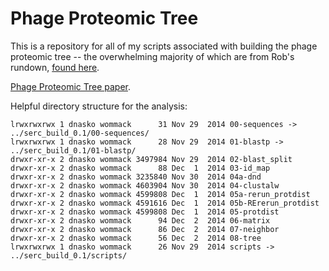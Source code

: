 # Phage Proteomic Tree
This is a repository for all of my scripts associated with building the phage proteomic tree -- the overwhelming majority of which are from Rob's rundown, [found here](https://edwards.sdsu.edu/research/how-to-create-a-phage-proteomic-tree/).

[Phage Proteomic Tree paper](http://www.ncbi.nlm.nih.gov/pubmed/12142423).

Helpful directory structure for the analysis:

    lrwxrwxrwx 1 dnasko wommack      31 Nov 29  2014 00-sequences -> ../serc_build_0.1/00-sequences/
    lrwxrwxrwx 1 dnasko wommack      28 Nov 29  2014 01-blastp -> ../serc_build_0.1/01-blastp/
    drwxr-xr-x 2 dnasko wommack 3497984 Nov 29  2014 02-blast_split
    drwxr-xr-x 2 dnasko wommack      88 Dec  1  2014 03-id_map
    drwxr-xr-x 2 dnasko wommack 3235840 Nov 30  2014 04a-dnd
    drwxr-xr-x 2 dnasko wommack 4603904 Nov 30  2014 04-clustalw
    drwxr-xr-x 2 dnasko wommack 4599808 Dec  1  2014 05a-rerun_protdist
    drwxr-xr-x 2 dnasko wommack 4591616 Dec  1  2014 05b-RErerun_protdist
    drwxr-xr-x 2 dnasko wommack 4599808 Dec  1  2014 05-protdist
    drwxr-xr-x 2 dnasko wommack      94 Dec  2  2014 06-matrix
    drwxr-xr-x 2 dnasko wommack      86 Dec  2  2014 07-neighbor
    drwxr-xr-x 2 dnasko wommack      56 Dec  2  2014 08-tree
    lrwxrwxrwx 1 dnasko wommack      26 Nov 29  2014 scripts -> ../serc_build_0.1/scripts/